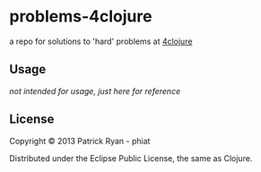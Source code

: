 # problems-4clojure

a repo for solutions to 'hard' problems at [4clojure](http://www.4clojure.com/)

## Usage

*not intended for usage, just here for reference*

## License

Copyright © 2013 Patrick Ryan - phiat

Distributed under the Eclipse Public License, the same as Clojure.
